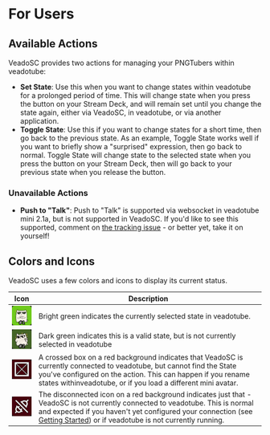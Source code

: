 # For Users

## Available Actions

VeadoSC provides two actions for managing your PNGTubers within veadotube:

* **Set State**: Use this when you want to change states within veadotube for a prolonged period
    of time. This will change state when you press the button on your Stream Deck, and will remain
    set until you change the state again, either via VeadoSC, in veadotube, or via another
    application.
* **Toggle State**: Use this if you want to change states for a short time, then go back to the
    previous state. As an example, Toggle State works well if you want to briefly show a
    "surprised" expression, then go back to normal. Toggle State will change state to the selected
    state when you press the button on your Stream Deck, then will go back to your previous state
    when you release the button.

### Unavailable Actions

* **Push to "Talk"**: Push to "Talk" is supported via websocket in veadotube mini 2.1a, but is not
    supported in VeadoSC. If you'd like to see this supported, comment on
    [the tracking issue](https://github.com/Kekemui/VeadoSC/issues/21) - or better yet, take it on
    yourself!

## Colors and Icons

VeadoSC uses a few colors and icons to display its current status.

Icon | Description |
-----|--------------
![Selected State](img/icons-colors/selected.png) | Bright green indicates the currently selected state in veadotube.
![Inactive State](img/icons-colors/inactive.png) | Dark green indicates this is a valid state, but is not currently selected in veadotube
![Not Found](img/icons-colors/not-found.png) | A crossed box on a red background indicates that VeadoSC is currently connected to veadotube, but cannot find the State you've configured on the action. This can happen if you rename states withinveadotube, or if you load a different mini avatar.
![Disconnected](img/icons-colors/disconnected.png) | The disconnected icon on a red background indicates just that - VeadoSC is not currently connected to veadotube. This is normal and expected if you haven't yet configured your connection (see [Getting Started](getting_started.md#connecting-to-veadotube)) or if veadotube is not currently running.
